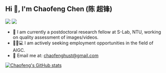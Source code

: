## Hi 👋, I'm Chaofeng Chen (陈 超锋)
[![](https://img.shields.io/badge/Personal-Homepage-blue)](https://chaofengc.github.io/)
[![](https://img.shields.io/badge/Research-GoogleScholar-red)](https://scholar.google.com/citations?user=lxiqnI0AAAAJ&hl=en)
- 🤗 I am currently a postdoctoral research fellow at S-Lab, NTU, working on quality assessment of images/videos.
- 👨‍💻💻 I am actively seeking employment opportunities in the field of AIGC. 
- 📧 Email me at: chaofenghust@gmail.com

[![Chaofeng's GitHub stats](https://github-readme-stats.vercel.app/api?username=chaofengc)](https://github.com/chaofengc/github-readme-stats)

<!--
**chaofengc/chaofengc** is a ✨ _special_ ✨ repository because its `README.md` (this file) appears on your GitHub profile.

Here are some ideas to get you started:

- 🔭 I’m currently working on ...
- 🌱 I’m currently learning ...
- 👯 I’m looking to collaborate on ...
- 🤔 I’m looking for help with ...
- 💬 Ask me about ...
- 📫 How to reach me: ...
- 😄 Pronouns: ...
- ⚡ Fun fact: ...
-->
